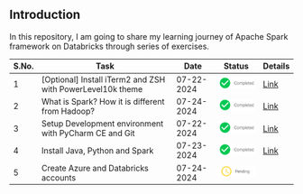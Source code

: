 ## Introduction

In this repository, I am going to share my learning journey of Apache Spark framework on Databricks through series of exercises. 

| S.No. | Task                                                       | Date       | Status                                     | Details                                                     |
|-------|------------------------------------------------------------|------------|--------------------------------------------|-------------------------------------------------------------|
| 1     | [Optional] Install iTerm2 and ZSH with PowerLevel10k theme | 07-22-2024 | ![Completed](./images/icons/completed.png) | [Link](./docs/setup_dev_machine.md#terminal-setup)          |
| 2     | What is Spark? How it is different from Hadoop?            | 07-24-2024 | ![Completed](./images/icons/completed.png) | [Link](./docs/basics.md#what-is-spark)                      |
| 3     | Setup Development environment with PyCharm CE and Git      | 07-22-2024 | ![Completed](./images/icons/completed.png) | [Link](./docs/setup_dev_machine.md#development-tools-setup) |
| 4     | Install Java, Python and Spark                             | 07-23-2024 | ![Completed](./images/icons/completed.png) | [Link](./docs/setup_dev_machine.md#spark-setup)             |
| 5     | Create Azure and Databricks accounts                       | 07-24-2024 | ![Pending](./images/icons/pending.png)     |                                                             |